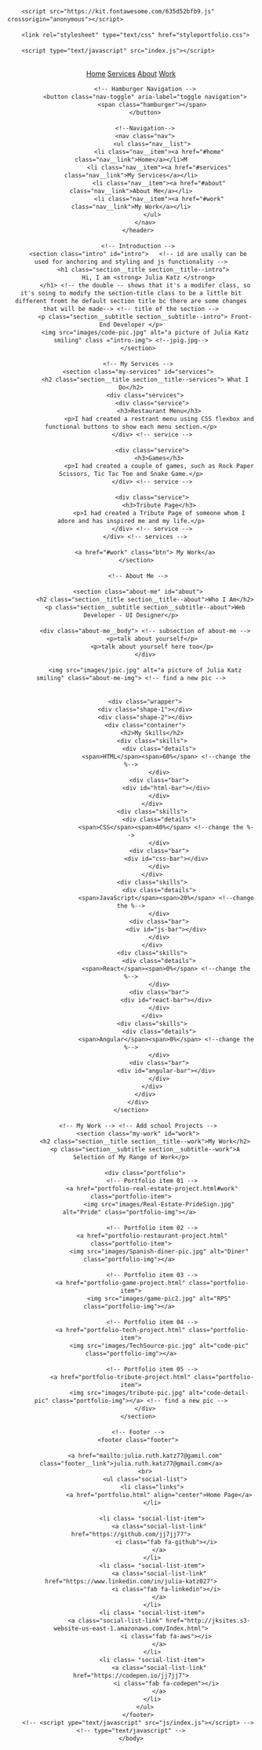 
<html lang="en">
	<head>
		<meta charset="UTF-8">
		<meta name="viewport" content="width=device-width, initial-scale=1.0"> <!-- content is to make sure that the website functions on small device and big ones.will work responsively-->
		<title>Julia's Portfolio Website</title>

<!-- font can u used from google font -->
		<script src="https://kit.fontawesome.com/635d52bfb9.js" crossorigin="anonymous"></script>

		<link rel="stylesheet" type="text/css" href="styleportfolio.css">

	 	<script type="text/javascript" src="index.js"></script>	
</head>
	<body>
		<header>
			<div class="logo">
				<a href="#" class="nav__item">
				<img class="logo" src="../images/Julialogo.jpg" alt=""></a>	
			</div>
			<!-- Top NNavigation Bar -->
			<div class="navbar">
				<div class="nav--list">
				  <a class="nav-link nav-link-grow-up" href="#home">Home</a>
				  <a class="nav-link nav-link-grow-up" href="#services">Services</a>
				  <a class="nav-link nav-link-grow-up" href="#about">About</a>
				  <a class="nav-link nav-link-grow-up" href="#work">Work</a>
				</div>
			</div>

		    <!-- Hamburger Navigation -->
			<button class="nav-toggle" aria-label="toggle navigation">
				<span class="hamburger"></span>
			</button>

			<!--Navigation-->
			<nav class="nav">
				<ul class="nav__list">
					<li class="nav__item"><a href="#home" class="nav__link">Home</a></li>M
					<li class="nav__item"><a href="#services" class="nav__link">My Services</a></li>
					<li class="nav__item"><a href="#about" class="nav__link">About Me</a></li>
					<li class="nav__item"><a href="#work" class="nav__link">My Work</a></li>
				</ul>
			</nav>
		</header>

		<!-- Introduction -->
		<section class="intro" id="intro">   <!-- id are usally can be used for anchoring and styling and js functionality -->
			<h1 class="section__title section__title--intro"> 
				Hi, I am <strong> Julia Katz </strong>	
			</h1> <!-- the double -- shows that it's a modifer class, so it's soing to modify the section-title class to be a little bit different fromt he default section title bc there are some changes that will be made--> <!-- title of the section -->
			<p class="section__subtitle section__subtitle--intro"> Front-End Developer </p>
			<img src="images/code-pic.jpg" alt="a picture of Julia Katz smiling" class ="intro-img"> <!--jpig.jpg-->
		</section>

		<!-- My Services -->
		<section class="my-services" id="services">
			<h2 class="section__title section__title--services"> What I Do</h2>
			<div class="services">
				<div class="service">
					<h3>Restaurant Menu</h3>
					<p>I had created a restrant menu using CSS flexbox and functional buttons to show each menu section.</p>
				</div> <!-- service -->

				<div class="service">
					<h3>Games</h3>
					<p>I had created a couple of games, such as Rock Paper Scissors, Tic Tac Toe and Snake Game.</p>
				</div> <!-- service -->

				<div class="service">
					<h3>Tribute Page</h3>
					<p>I had created a Tribute Page of someone whom I adore and has inspired me and my life.</p>
				</div> <!-- service -->
			</div> <!-- services -->

			<a href="#work" class="btn"> My Work</a>
		</section> 

		<!-- About Me -->

		<section class="about-me" id="about">
			<h2 class="section__title section__title--about">Who I Am</h2>
			<p class="section__subtitle section__subtitle--about">Web Developer - UI Designer</p>

			<div class="about-me__body"> <!-- subsection of about-me -->
				<p>talk about yourself</p>
				<p>talk about yourself here too</p>
			</div>

			<img src="images/jpic.jpg" alt="a picture of Julia Katz smiling" class="about-me-img"> <!-- find a new pic -->
		
		
			<div class="wrapper">
			<div class="shape-1"></div>
			<div class="shape-2"></div>
			<div class="container">
				<h2>My Skills</h2>
				<div class="skills">
					<div class="details">
						<span>HTML</span><span>60%</span> <!--change the %-->
					</div>
					<div class="bar">
						<div id="html-bar"></div>
					</div>
				</div>
				<div class="skills">
					<div class="details">
						<span>CSS</span><span>40%</span> <!--change the %-->
					</div>
					<div class="bar">
						<div id="css-bar"></div>
					</div>
				</div>
				<div class="skills">
					<div class="details">
						<span>JavaScript</span><span>20%</span> <!--change the %-->
					</div>
					<div class="bar">
						<div id="js-bar"></div>
					</div>
				</div>
				<div class="skills">
					<div class="details">
						<span>React</span><span>0%</span> <!--change the %-->
					</div>
					<div class="bar">
						<div id="react-bar"></div>
					</div>
				</div>
				<div class="skills">
					<div class="details">
						<span>Angular</span><span>0%</span> <!--change the %-->
					</div>
					<div class="bar">
						<div id="angular-bar"></div>
					</div>
				</div>
			</div>
		</div>
	</section>
	
		<!-- My Work --> <!-- Add school Projects -->
		<section class="my-work" id="work">
			<h2 class="section__title section__title--work">My Work</h2>
			<p class="section__subtitle section__subtitle--work">A Selection of My Range of Work</p>

			<div class="portfolio">
				<!-- Portfolio item 01 -->
				<a href="portfolio-real-estate-project.html#work" class="portfolio-item">
					<img src="images/Real-Estate-PrideSign.jpg" alt="Pride" class="portfolio-img"></a> 

				<!-- Portfolio item 02 -->
				<a href="portfolio-restaurant-project.html" class="portfolio-item">
					<img src="images/Spanish-diner-pic.jpg" alt="Diner" class="portfolio-img"></a> 

				<!-- Portfolio item 03 -->
				<a href="portfolio-game-project.html" class="portfolio-item">
					<img src="images/game-pic2.jpg" alt="RPS" class="portfolio-img"></a> 

				<!-- Portfolio item 04 -->
				<a href="portfolio-tech-project.html" class="portfolio-item">
					<img src="images/TechSource-pic.jpg" alt="code-pic" class="portfolio-img"></a>

				<!-- Portfolio item 05 -->
				<a href="portfolio-tribute-project.html" class="portfolio-item">
					<img src="images/tribute-pic.jpg" alt="code-detail-pic" class="portfolio-img"></a> <!-- find a new pic -->
			</div>
		</section>

		<!-- Footer -->
		<footer class="footer">
			
			<a href="mailto:julia.ruth.katz77@gamil.com" class="footer__link">julia.ruth.katz77@gmail.com</a>
			<br>
			<ul class="social-list">
				<li class="links">
					<a href="portfolio.html" align="center">Home Page</a>
				</li>

				<li class= "social-list-item">
					<a class="social-list-link" href="https://github.com/jj7jj77">
						<i class="fab fa-github"></i>
					</a>
				</li>
				<li class= "social-list-item">
					<a class="social-list-link" href="https://www.linkedin.com/in/julia-katz027">
						<i class="fab fa-linkedin"></i>
					</a>
				</li>
				<li class= "social-list-item">
					<a class="social-list-link" href="http://jksites.s3-website-us-east-1.amazonaws.com/Index.html">
						<i class="fab fa-aws"></i>
					</a>
				</li>
				<li class= "social-list-item">
					<a class="social-list-link" href="https://codepen.io/jj7jj7">
						<i class="fab fa-codepen"></i>
					</a>
				</li>
			</ul>
		</footer>
		<!-- <script ype="text/javascript" src="js/index.js"></script> --> <!-- type="text/javascript" -->
	</body>
</html>



